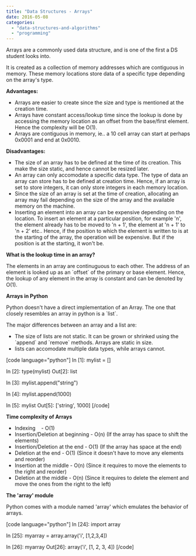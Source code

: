 ```yaml
---
title: "Data Structures - Arrays"
date: 2016-05-08
categories:
  - "data-structures-and-algorithms"
  - "programming"
---
```


Arrays are a commonly used data structure, and is one of the first a DS student looks into.

It is created as a collection of memory addresses which are contiguous in memory. These memory locations store data of a specific type depending on the array's type.

**Advantages:**

- Arrays are easier to create since the size and type is mentioned at the creation time.
- Arrays have constant access/lookup time since the lookup is done by accessing the memory location as an offset from the base/first element. Hence the complexity will be O(1).
- Arrays are contiguous in memory, ie.. a 10 cell array can start at perhaps 0x0001 and end at 0x0010.

**Disadvantages:**

- The size of an array has to be defined at the time of its creation. This make the size static, and hence cannot be resized later.
- An array can only accomodate a specific data type. The type of data an array can store has to be defined at creation time. Hence, if an array is set to store integers, it can only store integers in each memory location.
- Since the size of an array is set at the time of creation, allocating an array may fail depending on the size of the array and the available memory on the machine.
- Inserting an element into an array can be expensive depending on the location. To insert an element at a particular position, for example 'n', the element already has to be moved to 'n + 1', the element at 'n + 1' to 'n + 2' etc.. Hence, if the position to which the element is written to is at the starting of the array, the operation will be expensive. But if the position is at the starting, it won't be.

**What is the lookup time in an array?**

The elements in an array are continuguous to each other. The address of an element is looked up as an \`offset\` of the primary or base element. Hence, the lookup of any element in the array is constant and can be denoted by O(1).

**Arrays in Python**

Python doesn't have a direct implementation of an Array. The one that closely resembles an array in python is a \`list\`.

The major differences between an array and a list are:

- The size of lists are not static. It can be grown or shrinked using the \`append\` and \`remove\` methods. Arrays are static in size.
- lists can accomodate multiple data types, while arrays cannot.

\[code language="python"\] In \[1\]: mylist = \[\]

In \[2\]: type(mylist) Out\[2\]: list

In \[3\]: mylist.append("string")

In \[4\]: mylist.append(1000)

In \[5\]: mylist Out\[5\]: \['string', 1000\] \[/code\]

**Time complexity of Arrays**

- Indexing    - O(1)
- Insertion/Deletion at beginning - O(n) (If the array has space to shift the elements)
- Insertion/Deletion at the end - O(1) (If the array has space at the end)
- Deletion at the end - O(1) (Since it doesn't have to move any elements and reorder)
- Insertion at the middle - O(n) (Since it requires to move the elements to the right and reorder)
- Deletion at the middle - O(n) (Since it requires to delete the element and move the ones from the right to the left)

**The 'array' module**

Python comes with a module named 'array' which emulates the behavior of arrays.

\[code language="python"\] In \[24\]: import array

In \[25\]: myarray = array.array('i', \[1,2,3,4\])

In \[26\]: myarray Out\[26\]: array('i', \[1, 2, 3, 4\]) \[/code\]
